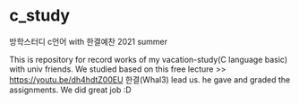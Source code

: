 # c_study
방학스터디 c언어 with 한결예찬
2021 summer

This is repository for record works of my vacation-study(C language basic) with univ friends.
We studied based on this free lecture >> https://youtu.be/dh4hdtZ00EU
한결(Whal3) lead us. he gave and graded the assignments.
We did great job :D

